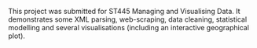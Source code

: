 This project was submitted for ST445 Managing and Visualising Data. It demonstrates some XML parsing, web-scraping, data cleaning, statistical modelling and several visualisations (including an interactive geographical plot). 
